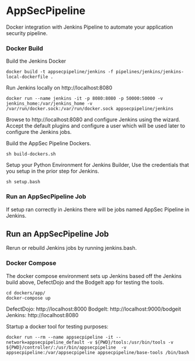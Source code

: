 # AppSecPipeline

Docker integration with Jenkins Pipeline to automate your application security pipeline.

### Docker Build

Build the Jenkins Docker

```
docker build -t appsecpipeline/jenkins -f pipelines/jenkins/jenkins-local-dockerfile .
```

Run Jenkins locally on http://localhost:8080

```
docker run --name jenkins -it -p 8080:8080 -p 50000:50000 -v jenkins_home:/var/jenkins_home -v /var/run/docker.sock:/var/run/docker.sock appsecpipeline/jenkins
```

Browse to http://localhost:8080 and configure Jenkins using the wizard. Accept the default plugins and configure a user which will be used later to configure the Jenkins jobs.

Build the AppSec Pipeline Dockers.

```
sh build-dockers.sh
```

Setup your Python Environment for Jenkins Builder, Use the credentials that you setup in the prior step for Jenkins.

```
sh setup.bash
```

### Run an AppSecPipeline Job

If setup ran correctly in Jenkins there will be jobs named AppSec Pipeline in Jenkins.

## Run an AppSecPipeline Job
Rerun or rebuild Jenkins jobs by running jenkins.bash.

### Docker Compose

The docker compose environment sets up Jenkins based off the Jenkins build above, DefectDojo and the BodgeIt app for testing the tools.

```
cd dockers/app/
docker-compose up
```

DefectDojo: http://localhost:8000
BodgeIt: http://localhost:9000/bodgeit
Jenkins: http://localhost:8080

Startup a docker tool for testing purposes:

```
docker run --rm --name appsecpipeline -it --network=appsecpipeline_default -v ${PWD}/tools:/usr/bin/tools -v ${PWD}/controller/:/usr/bin/appsecpipeline  -v appsecpipeline:/var/appsecpipeline appsecpipeline/base-tools /bin/bash
```
